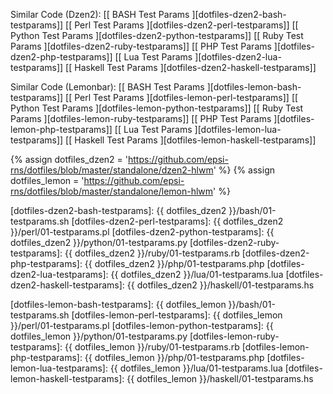<div class="panel panel-primary">
  <div class="panel-body" markdown="1">

Similar Code (Dzen2): 
[[ BASH Test Params ][dotfiles-dzen2-bash-testparams]]
[[ Perl Test Params ][dotfiles-dzen2-perl-testparams]]
[[ Python Test Params ][dotfiles-dzen2-python-testparams]]
[[ Ruby Test Params ][dotfiles-dzen2-ruby-testparams]]
[[ PHP Test Params ][dotfiles-dzen2-php-testparams]]
[[ Lua Test Params ][dotfiles-dzen2-lua-testparams]]
[[ Haskell Test Params ][dotfiles-dzen2-haskell-testparams]]

Similar Code (Lemonbar): 
[[ BASH Test Params ][dotfiles-lemon-bash-testparams]]
[[ Perl Test Params ][dotfiles-lemon-perl-testparams]]
[[ Python Test Params ][dotfiles-lemon-python-testparams]]
[[ Ruby Test Params ][dotfiles-lemon-ruby-testparams]]
[[ PHP Test Params ][dotfiles-lemon-php-testparams]]
[[ Lua Test Params ][dotfiles-lemon-lua-testparams]]
[[ Haskell Test Params ][dotfiles-lemon-haskell-testparams]]

[//]: <> ( -- -- -- links below -- -- -- )

{% assign dotfiles_dzen2 = 'https://github.com/epsi-rns/dotfiles/blob/master/standalone/dzen2-hlwm' %}
{% assign dotfiles_lemon = 'https://github.com/epsi-rns/dotfiles/blob/master/standalone/lemon-hlwm' %}

[dotfiles-dzen2-bash-testparams]:  {{ dotfiles_dzen2 }}/bash/01-testparams.sh
[dotfiles-dzen2-perl-testparams]:  {{ dotfiles_dzen2 }}/perl/01-testparams.pl
[dotfiles-dzen2-python-testparams]:  {{ dotfiles_dzen2 }}/python/01-testparams.py
[dotfiles-dzen2-ruby-testparams]:  {{ dotfiles_dzen2 }}/ruby/01-testparams.rb
[dotfiles-dzen2-php-testparams]:  {{ dotfiles_dzen2 }}/php/01-testparams.php
[dotfiles-dzen2-lua-testparams]:  {{ dotfiles_dzen2 }}/lua/01-testparams.lua
[dotfiles-dzen2-haskell-testparams]:  {{ dotfiles_dzen2 }}/haskell/01-testparams.hs

[dotfiles-lemon-bash-testparams]:  {{ dotfiles_lemon }}/bash/01-testparams.sh
[dotfiles-lemon-perl-testparams]:  {{ dotfiles_lemon }}/perl/01-testparams.pl
[dotfiles-lemon-python-testparams]:  {{ dotfiles_lemon }}/python/01-testparams.py
[dotfiles-lemon-ruby-testparams]:  {{ dotfiles_lemon }}/ruby/01-testparams.rb
[dotfiles-lemon-php-testparams]:  {{ dotfiles_lemon }}/php/01-testparams.php
[dotfiles-lemon-lua-testparams]:  {{ dotfiles_lemon }}/lua/01-testparams.lua
[dotfiles-lemon-haskell-testparams]:  {{ dotfiles_lemon }}/haskell/01-testparams.hs

  </div>
</div>
